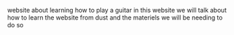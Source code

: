 website about learning how to play a guitar
in this website we will talk about how to learn the website from dust and the materiels we will be needing to do so
